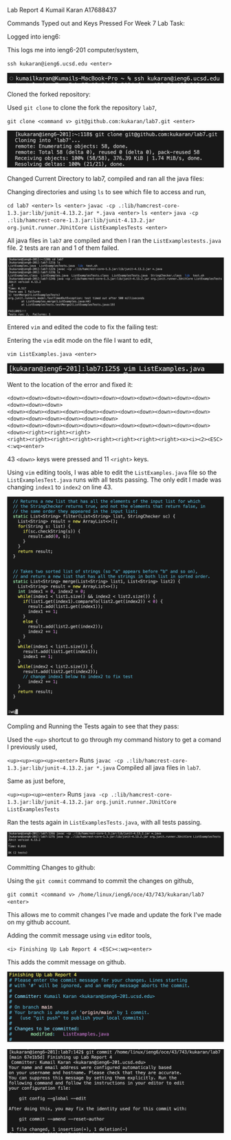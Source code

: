 Lab Report 4 
Kumail Karan 
A17688437

Commands Typed out and Keys Pressed For Week 7 Lab Task:

Logged into ieng6:

This logs me into ieng6-201 computer/system,

`ssh kukaran@ieng6.ucsd.edu <enter>`

![Image](logintoieng6.png)

Cloned the forked repository:

Used `git clone` to clone the fork the repository `lab7`, 

`git clone <command v> git@github.com:kukaran/lab7.git <enter>`

![Image](clonedforkedrepositories.png)

Changed Current Directory to lab7, compiled and ran all the java files:

Changing directories and using `ls` to see which file to access and run,

`cd lab7 <enter>`
`ls <enter>`
`javac -cp .:lib/hamcrest-core-1.3.jar:lib/junit-4.13.2.jar *.java <enter>`
`ls <enter>`
`java -cp .:lib/hamcrest-core-1.3.jar:lib/junit-4.13.2.jar org.junit.runner.JUnitCore ListExamplesTests <enter>`

All java files in `lab7` are compiled and then I ran the `ListExamplestests.java` file.
2 tests are ran and 1 of them failed.

![Image](changeddirectorocmpiledandranalljavatest.png)

Entered `vim` and edited the code to fix the failing test:

Entering the `vim` edit mode on the file I want to edit,

`vim ListExamples.java <enter>`

![Image](vimListExamples.png)

Went to the location of the error and fixed it:

```
<down><down><down><down><down><down><down><down><down><down><down><down><down><down>
<down><down><down><down><down><down><down><down><down><down><down><down><down><down><down><down><down>
<down><down><down><down><down><down><down><down><down><down><down><down><right><right><right>
<right><right><right><right><right><right><right><right><x><i><2><ESC><:wq><enter>
``` 

43 `<down>` keys were pressed and 11 `<right>` keys.

Using `vim` editing tools, I was able to edit the `ListExamples.java` file so the `ListExamplesTest.java` runs
with all tests passing. The only edit I made was changing `index1` to `index2` on line 43.

![Image](editingcodeListExamples.png)

Compling and Running the Tests again to see that they pass:

Used the `<up>` shortcut to go through my command history to get a comand I previously used,

`<up><up><up><up><enter>` Runs `javac -cp .:lib/hamcrest-core-1.3.jar:lib/junit-4.13.2.jar *.java`
Compiled all java files in `lab7`.


Same as just before,

`<up><up><up><enter>` Runs `java -cp .:lib/hamcrest-core-1.3.jar:lib/junit-4.13.2.jar org.junit.runner.JUnitCore ListExamplesTests`

Ran the tests again in `ListExamplesTests.java`, with all tests passing.

![Image](thetestsnowpass.png)

Committing Changes to github:

Using the `git commit` command to commit the changes on github,

`git commit <command v> /home/linux/ieng6/oce/43/743/kukaran/lab7 <enter>`

This allows me to commit changes I've made and update the fork I've made on my github account.

Adding the commit message using `vim` editor tools, 

`<i> Finishing Up Lab Report 4 <ESC><:wq><enter>`

This adds the commit message on github.

![Image](finishinguplabreport4pt2.png)

![Image](commitingchangestogithub.png)






